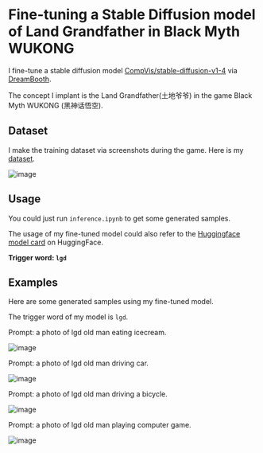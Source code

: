 # Fine-tuning a Stable Diffusion model of Land Grandfather in Black Myth WUKONG 

I fine-tune a stable diffusion model [CompVis/stable-diffusion-v1-4](https://huggingface.co/CompVis/stable-diffusion-v1-4) via [DreamBooth](https://arxiv.org/abs/2208.12242).

The concept I implant is the Land Grandfather(土地爷爷) in the game Black Myth WUKONG (黑神话悟空).
## Dataset
I make the training dataset via screenshots during the game. 
Here is my [dataset](https://huggingface.co/datasets/BoHu370/Land_grandfather).

![image](https://github.com/user-attachments/assets/7dc2bd39-ad85-4521-a818-880cf7d13231)

## Usage
You could just run `inference.ipynb` to get some generated samples.

The usage of my fine-tuned model could also refer to the [Huggingface model card](https://huggingface.co/BoHu370/lgd-old-man) on HuggingFace.

**Trigger word: `lgd`**


## Examples
Here are some generated samples using my fine-tuned model.

The trigger word of my model is `lgd`.

Prompt: a photo of lgd old man eating icecream.

![image](https://github.com/user-attachments/assets/5f566f95-75d7-4205-afae-ffa164d57435)

Prompt: a photo of lgd old man driving car.

![image](https://github.com/user-attachments/assets/04444c44-91a9-4d42-b474-0f7cf1ab2328)

Prompt: a photo of lgd old man driving a bicycle.

![image](https://github.com/user-attachments/assets/bf4c1e8b-2034-4334-be62-83b4cfe72f38)

Prompt: a photo of lgd old man playing computer game.

![image](https://github.com/user-attachments/assets/a33043be-59fa-40f8-ba16-2401fe1d9ada)
